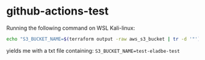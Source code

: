 # github-actions-test

Running the following command on WSL Kali-linux:

```bash
echo "S3_BUCKET_NAME=$(terraform output -raw aws_s3_bucket | tr -d '"')" >> test.txt
```

yields me with a txt file containing: `S3_BUCKET_NAME=test-eladbe-test`
